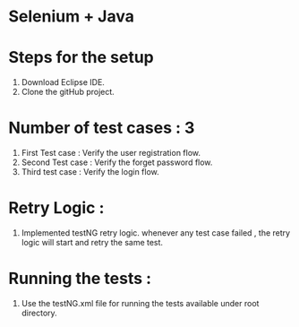 # Selenium + Java

# Steps for the setup

1) Download Eclipse IDE.
2) Clone the gitHub project.

# Number of test cases : 3 
1) First Test case : Verify the user registration flow.
2) Second Test case : Verify the forget password flow.
3) Third test case : Verify the login flow.

# Retry Logic : 
1) Implemented testNG retry logic. whenever any test case failed , the retry logic will start and retry the same test.

# Running the tests : 
1) Use the testNG.xml file for running the tests available under root directory.
